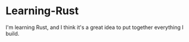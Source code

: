 # Learning-Rust
I'm learning Rust, and I think it's a great idea to put together everything I build.
